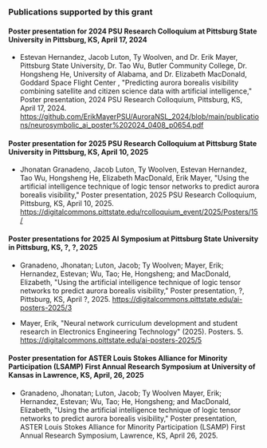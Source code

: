 ### Publications supported by this grant


#### Poster presentation for 2024 PSU Research Colloquium at Pittsburg State University in Pittsburg, KS, April 17, 2024

* Estevan Hernandez, Jacob Luton,  Ty Woolven, and Dr. Erik Mayer, Pittsburg State University, Dr. Tao Wu, Butler Community College, Dr. Hongsheng He, University of Alabama, and Dr. Elizabeth MacDonald, Goddard Space Flight Center , "Predicting aurora borealis visibility combining satellite and citizen science data with artificial intelligence," Poster presentation, 2024 PSU Research Colloquium, Pittsburg, KS, April 17, 2024.
https://github.com/ErikMayerPSU/AuroraNSL_2024/blob/main/publications/neurosymbolic_ai_poster%202024_0408_p0654.pdf

#### Poster presentation for 2025 PSU Research Colloquium at Pittsburg State University in Pittsburg, KS, April 10, 2025

* Jhonatan Granadeno, Jacob Luton, Ty Woolven, Estevan Hernandez, Tao Wu, Hongsheng He, Elizabeth MacDonald, Erik Mayer, "Using the artificial intelligence technique of logic tensor networks to predict aurora borealis visibility," Poster presentation, 2025 PSU Research Colloquium, Pittsburg, KS, April 10, 2025.
https://digitalcommons.pittstate.edu/rcolloquium_event/2025/Posters/15/

#### Poster presentations for 2025 AI Symposium at Pittsburg State University in Pittsburg, KS, ?, ?, 2025

* Granadeno, Jhonatan; Luton, Jacob; Ty Woolven; Mayer, Erik; Hernandez, Estevan; Wu, Tao; He, Hongsheng; and MacDonald, Elizabeth, "Using the artificial intelligence technique of logic tensor networks to predict aurora borealis visibility," Poster presentation, ?, Pittsburg, KS, April ?, 2025.
https://digitalcommons.pittstate.edu/ai-posters-2025/3

* Mayer, Erik, "Neural network curriculum development and student research in Electronics Engineering Technology" (2025). Posters. 5.
https://digitalcommons.pittstate.edu/ai-posters-2025/5

#### Poster presentation for ASTER Louis Stokes Alliance for Minority Participation (LSAMP) First Annual Research Symposium at University of Kansas in Lawrence, KS, April, 26, 2025
* Granadeno, Jhonatan; Luton, Jacob; Ty Woolven Mayer, Erik; Hernandez, Estevan; Wu, Tao; He, Hongsheng; and MacDonald, Elizabeth, "Using the artificial intelligence technique of logic tensor networks to predict aurora borealis visibility," Poster presentation, ASTER Louis Stokes Alliance for Minority Participation (LSAMP) First Annual Research Symposium, Lawrence, KS, April 26, 2025.


